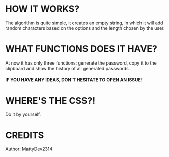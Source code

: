 # HOW IT WORKS?

The algorithm is quite simple, it creates an empty string, in which it will add random characters based on the options and the length chosen by the user.

# WHAT FUNCTIONS DOES IT HAVE?

At now it has only three functions: generate the password, copy it to the clipboard and show the history of all generated passwords.

#### IF YOU HAVE ANY IDEAS, DON'T HESITATE TO OPEN AN ISSUE!

# WHERE'S THE CSS?!

Do it by yourself.

# CREDITS

Author: MattyDev2314
